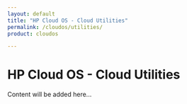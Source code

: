 ```yaml
---
layout: default
title: "HP Cloud OS - Cloud Utilities"
permalink: /cloudos/utilities/
product: cloudos

---
```


# HP Cloud OS - Cloud Utilities

Content will be added here...


